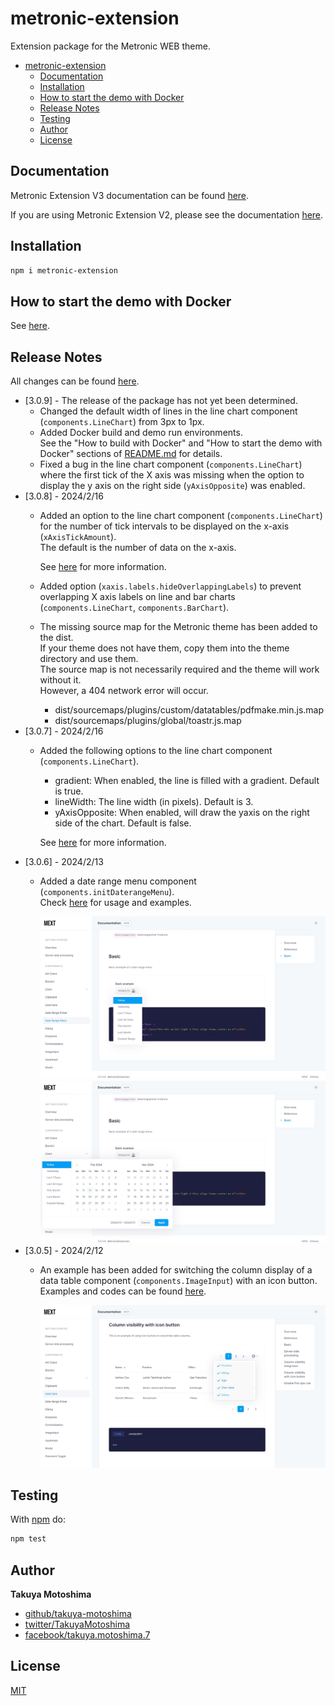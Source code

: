 # metronic-extension
Extension package for the Metronic WEB theme.

- [metronic-extension](#metronic-extension)
    - [Documentation](#documentation)
    - [Installation](#installation)
    - [How to start the demo with Docker](#how-to-start-the-demo-with-docker)
    - [Release Notes](#release-notes)
    - [Testing](#testing)
    - [Author](#author)
    - [License](#license)

## Documentation
Metronic Extension V3 documentation can be found [here](https://takuya-motoshima.github.io/metronic-extension/v3/).

If you are using Metronic Extension V2, please see the documentation [here](https://takuya-motoshima.github.io/metronic-extension/v2/).

## Installation
```sh
npm i metronic-extension
```

## How to start the demo with Docker
See [here](demo/README.md).

## Release Notes
All changes can be found [here](CHANGELOG.md).

- [3.0.9] - The release of the package has not yet been determined.
    - Changed the default width of lines in the line chart component (`components.LineChart`) from 3px to 1px.
    - Added Docker build and demo run environments.  
        See the "How to build with Docker" and "How to start the demo with Docker" sections of [README.md](README.md) for details.
    - Fixed a bug in the line chart component (`components.LineChart`) where the first tick of the X axis was missing when the option to display the y axis on the right side (`yAxisOpposite`) was enabled.
- [3.0.8] - 2024/2/16
    - Added an option to the line chart component (`components.LineChart`) for the number of tick intervals to be displayed on the x-axis (`xAxisTickAmount`).  
        The default is the number of data on the x-axis.

        See [here](https://takuya-motoshima.github.io/metronic-extension/v3/linechart.html#reference) for more information.
    - Added option (`xaxis.labels.hideOverlappingLabels`) to prevent overlapping X axis labels on line and bar charts (`components.LineChart`, `components.BarChart`).
    - The missing source map for the Metronic theme has been added to the dist.  
        If your theme does not have them, copy them into the theme directory and use them.  
        The source map is not necessarily required and the theme will work without it.  
        However, a 404 network error will occur.
        - dist/sourcemaps/plugins/custom/datatables/pdfmake.min.js.map
        - dist/sourcemaps/plugins/global/toastr.js.map
- [3.0.7] - 2024/2/16
    - Added the following options to the line chart component (`components.LineChart`).
        - gradient: When enabled, the line is filled with a gradient. Default is true.
        - lineWidth: The line width (in pixels). Default is 3.
        - yAxisOpposite: When enabled, will draw the yaxis on the right side of the chart. Default is false.

        See [here](https://takuya-motoshima.github.io/metronic-extension/v3/linechart.html#reference) for more information.
- [3.0.6] - 2024/2/13
    - Added a date range menu component (`components.initDaterangeMenu`).  
        Check [here](https://takuya-motoshima.github.io/metronic-extension/v3/date-range-menu.html) for usage and examples.  

        <img src="screencaps/date-range-menu-1.jpg">
        <img src="screencaps/date-range-menu-2.jpg">
- [3.0.5] - 2024/2/12
    - An example has been added for switching the column display of a data table component (`components.ImageInput`) with an icon button.  
        Examples and codes can be found [here](https://takuya-motoshima.github.io/metronic-extension/v3/datatable.html#column-visibility-with-icon-button).  

        <img src="screencaps/column-visibility-with-icon-button-table.jpg">

## Testing
With [npm](http://npmjs.org) do:

```sh
npm test
```

## Author
**Takuya Motoshima**

* [github/takuya-motoshima](https://github.com/takuya-motoshima)
* [twitter/TakuyaMotoshima](https://twitter.com/TakuyaMotoshima)
* [facebook/takuya.motoshima.7](https://www.facebook.com/takuya.motoshima.7)

## License
[MIT](LICENSE)